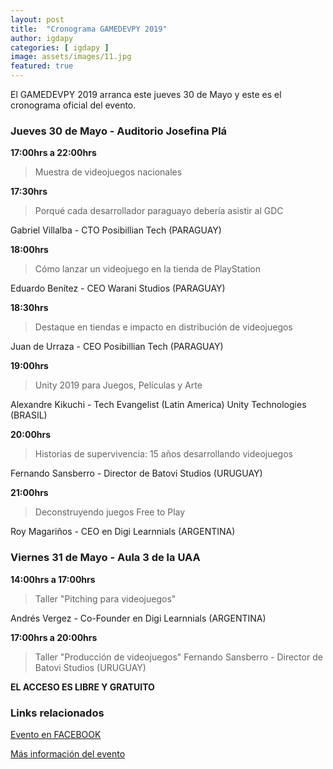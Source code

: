 ```yaml
---
layout: post
title:  "Cronograma GAMEDEVPY 2019"
author: igdapy
categories: [ igdapy ]
image: assets/images/11.jpg
featured: true
---
```

El GAMEDEVPY 2019 arranca este jueves 30 de Mayo y este es el cronograma oficial del evento. 

### Jueves 30 de Mayo - Auditorio Josefina Plá

**17:00hrs a 22:00hrs**

>Muestra de videojuegos nacionales

**17:30hrs**

>Porqué cada desarrollador paraguayo debería asistir al GDC

Gabriel Villalba - CTO Posibillian Tech (PARAGUAY)

**18:00hrs**

>Cómo lanzar un videojuego en la tienda de PlayStation

Eduardo Benítez - CEO Warani Studios (PARAGUAY)

**18:30hrs**

>Destaque en tiendas e impacto en distribución de videojuegos

Juan de Urraza - CEO Posibillian Tech (PARAGUAY)

**19:00hrs**

>Unity 2019 para Juegos, Películas y Arte

Alexandre Kikuchi - Tech Evangelist (Latin America) Unity Technologies (BRASIL)

**20:00hrs**

>Historias de supervivencia: 15 años desarrollando videojuegos

Fernando Sansberro - Director de Batovi Studios (URUGUAY)

**21:00hrs**

>Deconstruyendo juegos Free to Play

Roy Magariños - CEO en Digi Learnnials (ARGENTINA)

### Viernes 31 de Mayo - Aula 3 de la UAA

**14:00hrs a 17:00hrs**

>Taller "Pitching para videojuegos"

Andrés Vergez - Co-Founder en Digi Learnnials (ARGENTINA)

**17:00hrs a 20:00hrs**

>Taller "Producción de videojuegos"
Fernando Sansberro - Director de Batovi Studios (URUGUAY)

**EL ACCESO ES LIBRE Y GRATUITO**

### Links relacionados
[Evento en FACEBOOK][evento_fb]

[Más información del evento][gamedevpy2019]

[evento_fb]:https://www.facebook.com/events/2148082561941182/
[gamedevpy2019]:/eventos/gamedevpy2019